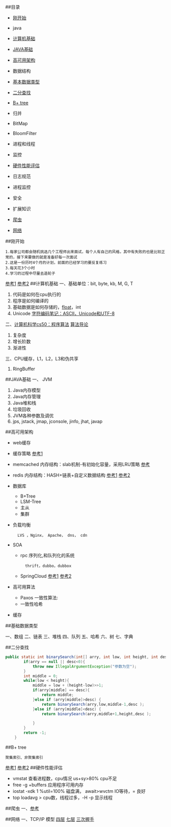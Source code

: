
##目录
- [刚开始](#刚开始)
- java
 - [计算机基础](#计算机基础)
 - [JAVA基础](#JAVA基础)
 - [高可用架构](#高可用架构)

- 数据结构
 - [基本数据类型](#基础数据类型)
 - [二分查找](#二分查找)
 - [B+ tree](#B-tree)
 - 归并
 - BitMap
 - BloomFilter
 - 进程和线程

- 监控
 - [硬件性能评估](#硬件性能评估)
 - 日志规范
 - 进程监控
- 安全
- 扩展知识
 - [爬虫](#爬虫)
 - [网络](#网络)

##刚开始
```
1.每家公司都会随机挑选几个工程师出来面试，每个人有自己的风格，其中有失败的也是比较正常的，接下来要做的就是准备好每一次面试
2.这是一份历时4个月的计划，前面的已经学习的要反复练习
3.每天花3个小时
4.学习的过程中尽量去造轮子
```
[参考1](http://www.cnblogs.com/wilsonwen/archive/2013/05/22/3093383.html) [参考2](http://www.cnblogs.com/wilsonwen/archive/2013/05/26/3100025.html)
##计算机基础
一、基础单位：bit, byte, kb, M, G, T

1. 代码是如何在cpu执行的
2. 程序是如何编译的
3. 基础数据是如何存储的，[float](http://www.cnblogs.com/xugang/archive/2010/05/04/1727431.html)，int
4. Unicode [字符编码笔记：ASCII，Unicode和UTF-8](http://www.ruanyifeng.com/blog/2007/10/ascii_unicode_and_utf-8.html)

二、[计算机科学cs50：程序算法](http://open.163.com/special/opencourse/cs50.html)  [算法导论](http://open.163.com/special/opencourse/algorithms.html)

1. 复杂度
2. 增长阶数
3. 渐进性

三、CPU缓存，L1，L2，L3和伪共享

1. RingBuffer

##JAVA基础
一、 JVM

1. Java内存模型
2. Java内存管理
3. Java堆和栈
4. 垃圾回收
5. JVM各种参数及调优
6. jps, jstack, jmap, jconsole, jinfo, jhat, javap

##高可用架构
- web缓存
 - 缓存策略 [参考1](http://baotiao.github.io/2016/09/14/cache-policy/)
 - memcached 内存结构：slab机制-有初始化容量，采用LRU策略 [参考](http://blog.itpub.net/15480802/viewspace-1422370/)
 - redis 内存结构：HASH+链表+自定义数据结构  [参考1](http://www.searchtb.com/2011/05/redis-storage.html) [参考2](http://blog.csdn.net/yfkiss/article/details/23775917)
 - 数据库
	- B+Tree
	- LSM-Tree
	- 主从
	- 集群
- 负载均衡

		LVS ，Nginx， Apache， dns， cdn
- SOA
	- rpc 序列化,和队列化的系统
	
			thrift，dubbo，dubbox
	- SpringCloud [参考1](http://docs.springcloud.cn/)	[参考2](http://www.w2bc.com/Article/87106)
- 高可用算法
	- Paxos 一致性算法:
	- 一致性哈希
- 缓存

##基础数据类型

一、数组
二、链表
三、堆栈
四、队列
五、哈希
六、树
七、字典

##二分查找
```java
public static int binarySearch(int[] arry, int low, int height, int desc){
    	if(arry == null || desc<0){ 
    		throw new IllegalArgumentException("参数为空");
    	}
    	int middle = 0;
    	while(low < height){
    		middle = low + (height-low)>>1;
    		if(arry[middle] == desc){
    			return middle;
    		}else if (arry[middle]>desc) {
    			return binarySearch(arry,low,middle-1,desc );
			}else if (arry[middle]<desc) {
				return binarySearch(arry,middle+1,height,desc );
				
			}
    	}
    	return -1;
    }
```
##B+ tree 
```
聚集索引、非聚集索引
```
[参考1](http://www.ruzuojun.com/topic/420.html)	 [参考2](http://www.cnblogs.com/lyhabc/p/3196479.html)
##硬件性能评估
- vmstat 查看进程数，cpu情况 us+sy>80% cpu不足
- free -g +buffers 应用程序可用内存
- iostat -xdk 1 %util=100% 磁盘满， await>wvctm IO等待，= 良好
- top loadavg > cpu数，线程过多，-H -p 显示线程

##爬虫
一、[参考](https://www.zhihu.com/question/31427895)

##网络
一、TCP/IP 模型 [四层](http://blog.csdn.net/superjunjin/article/details/7841099)	[七层](http://blog.csdn.net/yaopeng_2005/article/details/7064869)	[三次握手](http://geek.csdn.net/news/detail/114503)
